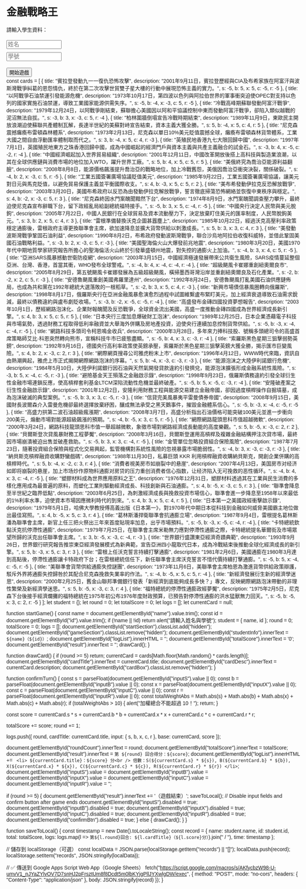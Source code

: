 <html lang="zh-TW">
<head>
  <meta charset="UTF-8" />
  <title>金融戰略王</title>
  <style>
    body { font-family: sans-serif; padding: 2em; max-width: 800px; margin: auto; }
    .hidden { display: none; }
    input { margin: 0.3em 0; width: 40px; }
    button { margin-top: 1em; }
    table, td, th { border: 1px solid #999; border-collapse: collapse; padding: 4px; }
    #cardBox { border: 1px solid #ccc; padding: 1em; margin-top: 1em; }
    #name, #id { width: 150px; font-size: 1.1em; }
  </style>
</head>
</body>

<h1>金融戰略王</h1>

<div id="startSection">
  <p>請輸入學生資料：</p>
  <input id="name" placeholder="姓名" /><br />
  <input id="id" placeholder="學號" /><br />
  <button onclick="startGame()">開始遊戲</button>
</div>

<div id="gameSection" class="hidden">
  <p>學生：<span id="studentInfo"></span></p>
  <p>目前回合：<span id="roundCount">1</span> / 5</p>
  <button onclick="drawCard()">抽卡</button>
  <div id="cardBox" class="hidden">
    <h3 id="cardTitle"></h3>
    <p id="cardDesc"></p>
    <p>請輸入 S/B/X/C/R 加權（正負數、總合最多為 10）：</p>
    <label>S: <input id="inputS" type="number" min="-10" max="10" /></label>
    <label>B: <input id="inputB" type="number" min="-10" max="10" /></label>
    <label>X: <input id="inputX" type="number" min="-10" max="10" /></label>
    <label>C: <input id="inputC" type="number" min="-10" max="10" /></label>
    <label>R: <input id="inputR" type="number" min="-10" max="10" /></label><br />
    <button id="confirmBtn" onclick="confirmTurn()">確定</button>
  </div>
  <p id="result"></p>
  <p>總分：<span id="totalScore">0</span></p>
  <h3>回合紀錄：</h3>
  <ul id="logList"></ul>
  <button onclick="restartGame()">重新開始</button>
  <button onclick="showAdmin()">老師後台</button>
</div>

</script>
const cards = [
  {
    title: "賓拉登發動九一一復仇恐怖攻擊",
    description: "2001年9月11日，賓拉登歷經與CIA及布希家族在阿富汗與波斯灣戰爭糾葛的恩怨情仇，終於在第二次攻擊世貿雙子星大樓的行動中展現恐怖主義的實力。",
    s: -5, b:  5, x:  5, c: -5, r: -5
  },
  {
    title: "以阿戰爭石油禁運引發能源危機",
    description: "1973年10月17日，第四波以色列與阿拉伯世界的軍事衝突迫使OPEC對支持以色列的國家實施石油禁運，導致工業國家能源供需失序。",
    s: -5, b: -4, x: -3, c:  5, r: -5
  },
  {
    title: "冷戰高峰期蘇聯發動阿富汗戰爭",
    description: "1979年12月24日，以阿戰爭剛結束，蘇聯擔心美國因以阿和平協議控制中東而發動阿富汗戰爭，卻陷入類似越戰的泥沼無法自拔。",
    s: -3, b:  3, x: -3, c:  5, r: -4
  },
  {
    title: "柏林圍牆倒塌宣告冷戰時期結束",
    description: "1989年11月9日，東歐民主開放浪潮迫使蘇聯共產體制瓦解，長達半世紀的美蘇對峙宣告結束，資本主義大獲全勝。",
    s:  5, b: -4, x:  5, c:  4, r:  5
  },
  {
    title: "尼克森震撼癱瘓布雷頓森林體系",
    description: "1973年2月13日，尼克森以單日10%美元貶值震撼全球，癱瘓布雷頓森林貨幣體系，工業大國之間自由浮動匯率體制取而代之。",
    s:  3, b: -4, x:  5, c:  4, r: -3
  },
  {
    title: "英殖民地香港九七大限回歸中國",
    description: "1997年7月1日，英國殖民地東方之珠香港回歸中國，成為中國崛起的經濟門戶與資本主義與共產主義融合的試金石。",
    s: -3, b:  4, x: -5, c: -2, r: -4
  },
  {
    title: "中國經濟崛起加入世界貿易組織",
    description: "2001年12月11日，中國改革開放後搭上高科技與製造業浪潮，以其在全球供應鏈與消費市場的地位加入WTO，躍升世界工廠。",
    s:  5, b:  4, x:  5, c:  5, r:  5
  },
  {
    title: "美俄終究為喬治亞能源利益翻臉",
    description: "2008年8月8日，能源價格飆漲提升喬治亞的戰略地位，加上冷戰舊怨，美俄因喬治亞衝突決裂，關係破裂。",
    s: -4, b:  2, x: -3, c:  5, r: -5
  },
  {
    title: "工業五國簽署廣場協議貶值美元",
    description: "1985年9月22日，工業五國簽署廣場協議，讓美元對日元與馬克貶值，以避免貿易保護主義並平衡國際收支。",
    s:  4, b: -3, x:  5, c:  5, r:  2
  },
  {
    title: "美布希發動伊拉克反恐解放戰爭",
    description: "2003年3月20日，美國布希政府以反恐為由發動伊拉克解放戰爭，誓言徹底掃蕩恐怖網絡並恢復中東秩序與穩定。",
    s:  4, b: -2, x: -3, c:  5, r:  3
  },
  {
    title: "尼克森終因水門案醜聞黯然下台",
    description: "1974年8月9日，水門案醜聞調查壓力攀升，最終迫使尼克森宣布辭職下台，留下政經亂局給副總統福特接手。",
    s: -5, b:  3, x:  5, c: -4, r: -5
  },
  {
    title: "中國央行決定人民幣與美元脫鉤",
    description: "2005年7月22日，中國人民銀行在全球貿易及資本流動壓力下，決定放棄盯住美元的匯率制度，人民幣脫鉤美元。",
    s:  3, b:  2, x:  5, c:  4, r:  3
  },
  {
    title: "雷根準備替換沃克企圖甚囂塵上",
    description: "1985年10月22日，經過沃克高壓利率政策穩定通膨後，雷根政府主導更換聯準會主席，欲加速降息並擴大貨幣供給以刺激成長。",
    s:  5, b:  3, x:  3, c:  4, r:  3
  },
  {
    title: "美發動波斯灣戰爭鞏固石油利益",
    description: "1990年8月2日，布希政府發動波斯灣戰爭，聯合沙烏地阿拉伯收復科威特，並借此鞏固美國石油戰略利益。",
    s: -3, b:  2, x: -3, c:  5, r: -3
  },
  {
    title: "美國聖海倫火山大爆發前兆地震",
    description: "1980年3月20日，美國1970年代中期地質學家研究報告所擔心的聖海倫活火山終於引發華盛頓州地震，對失控的通膨火上加油。",
    s: -4, b:  3, x:  4, c:  5, r: -5
  },
  {
    title: "亞洲SARS風暴撼動世衛防疫網",
    description: "2003年3月15日，中國經濟極速發展帶來公共衛生風險，SARS疫情蔓延整個亞洲、台灣、香港，首當其衝，WHO發布全球警戒。",
    s: -4, b:  4, x: -4, c: -4, r: -4
  },
  {
    title: "超級颶風卡崔娜重創紐奧爾良市",
    description: "2005年8月29日，第五號颶風卡崔娜發展為五級超級颶風，橫掃墨西哥灣沿岸並重創紐奧爾良及石化產業。",
    s: -2, b: -2, x:  2, c:  5, r: -3
  },
  {
    title: "安德魯颶風重創美國弗羅里達州",
    description: "1992年8月24日，安德魯颶風打亂美國石油供應鏈佈局，也成為共和黨在1992年總統大選落敗的一根稻草。",
    s: -2, b:  3, x:  5, c:  4, r: -3
  },
  {
    title: "新興市場債信暴風圈轉向俄羅斯",
    description: "1998年8月17日，俄羅斯央行在亞洲金融風暴愈演愈烈過程中試圖維繫盧布緊盯美元，加上經濟衰退導致石油需求銳減，最終以債務違約與盧布劇貶收場。",
    s: -3, b: -2, x: -5, c: -5, r: -4
  },
  {
    title: "高盛發布金磚四國投資夢想報告",
    description: "2003年10月1日，歷經網路泡沫化、企業財報醜聞及反恐戰爭，全球資金流出美國，高盛一度推動金磚四國成為世界經濟成長新引擎。",
    s:  4, b:  3, x:  5, c:  5, r:  5
  },
  {
    title: "日本央行三度加息爆破財工泡沫",
    description: "1989年12月25日，日本企業憑藉電子科技與市場氣勢，透過財務工程取得低利率融資並大舉海外併購及房地產投資，迫使央行連續加息控制貨幣供給。",
    s: -5, b: -3, x: -4, c: -4, r: -5
  },
  {
    title: "網路科技多頭司令柯恩鳴金收兵",
    description: "2000年3月28日，多年來力捧科技股、號稱多頭總司令的高盛首席策略師艾比·科恩突然轉向熊市，宣稱科技牛市已疲態盡顯。",
    s: -5, b:  4, x:  3, c: -3, r: -4
  },
  {
    title: "索羅斯黑色星期三狙擊弱勢英鎊",
    description: "1992年9月16日，德國央行高利率政策使英鎊承壓，索羅斯於黑色星期三狙擊英鎊大獲全勝，揭示匯市巨變風險。",
    s:  4, b:  2, x: -3, c:  2, r:  3
  },
  {
    title: "網際網頁搜尋公司雅虎粉末上市",
    description: "1996年4月12日，WWW時代來臨，資訊自由熱潮興起，雅虎上市正式揭開網際網路泡沫的序幕。",
    s:  5, b: -4, x: -3, c: -3, r: -3
  },
  {
    title: "能源泡沫之大陸伊利諾銀行危機",
    description: "1984年5月10日，大陸伊利諾銀行因石油與天然氣開發貸款違約引發擠兌，能源泡沫擴張形成金融系統性風險。",
    s: -3, b:  5, x: -4, c: -5, r: -3
  },
  {
    title: "避險基金天王殞落之金融啟示錄",
    description: "1998年9月23日，俄羅斯債務違約引發全球衍生性金融市場連鎖反應，使高槓桿套利基金LTCM深陷流動性危機並最終破產。",
    s: -5, b:  5, x: -5, c: -3, r: -4
  },
  {
    title: "安隆破產案之衍生性金融啟示錄",
    description: "2001年12月2日，安隆利用財務工程與能源交易建立金融帝國，卻因過度槓桿操作自掘墳墓，成為泡沫破滅的典型案例。",
    s: -5, b:  3, x:  3, c: -5, r: -3
  },
  {
    title: "信貸完美風暴夷平雷曼債券帝國",
    description: "2008年9月15日，美國財長波爾森介入雷曼危機卻最終選擇放棄紓困，釀成無法承受之黑天鵝事件，摧毀金融體系信心。",
    s: -5, b: -3, x: -4, c: -5, r: -5
  },
  {
    title: "高盛力拱第二波石油超級瘋漲期",
    description: "2008年3月7日，高盛分析指出石油價格可能突破100美元並進一步衝向200美元，煽動市場對能源超級飆漲的預期。",
    s: -4, b: -5, x:  3, c:  5, r: -5
  },
  {
    title: "網際網路龍頭思科市值超越微軟",
    description: "2000年3月24日，網路科技龍頭思科市值一舉超越微軟，象徵市場對網路經濟成長動能的高度樂觀。",
    s:  5, b: -5, x: -3, c:  2, r:  2
  },
  {
    title: "貝爾斯登次貸風暴財務工程夢魘",
    description: "2008年3月16日，貝爾斯登運用高槓桿及複雜金融結構押注次貸市場，最終因市場崩潰被迫出售並破產救助。",
    s: -5, b:  3, x:  3, c: -4, r: -5
  },
  {
    title: "金管單位忽略投資組合保險風險",
    description: "1987年7月23日，隨著投資組合保險與程式化交易興起，監管機構對系統性風險的忽視暴露市場脆弱性。",
    s: -4, b:  3, x: -3, c: -3, r: -3
  },
  {
    title: "納貝斯克槓桿融資收購野蠻戲碼",
    description: "1988年11月30日，私募巨頭 KKR 利用槓桿融資收購納貝斯克，開創企業併購的高槓桿時代。",
    s:  5, b: -4, x: -2, c:  3, r:  4
  },
  {
    title: "消費者視美房市如崩裂中的悬崖",
    description: "2007年4月13日，美国房市对经济如即将崩裂的悬崖，加上市场炒作原物料通膨对房贷的压力重创消费者信心指数，让经济陷入无可挽救的恶性循环。",
    s: -4, b:  4, x:  3, c: -4, r: -5
  },
  {
    title: "塑膠材料成為世界應用原料之王",
    description: "1976年12月31日，塑膠材料透過其在工業與民生消費的多樣化應用成為最普遍的原料，而塑化工業則驅動經濟成長、科技創新與石油通膨。",
    s:  4, b: -5, x: -3, c:  5, r:  3
  },
  {
    title: "聯準會降息至半世紀之臨界低點",
    description: "2003年6月25日，為刺激經濟成長與挽救投資市場信心，聯準會進一步降息至1958年以來最低的1%利率水準，迫使資本市場因應微利時代的到來。",
    s:  4, b:  3, x:  5, c:  4, r:  5
  },
  {
    title: "日本第一之美國政經衝擊啟示錄",
    description: "1979年5月1日，哈佛大學教授傅高義出版《日本第一》，對1970年代中期日本從科技到金融如何威脅美國霸主地位做出最佳寫照。",
    s:  4, b: -5, x:  5, c:  3, r:  4
  },
  {
    title: "葛林斯潘捍衛聯準會抗通膨立場",
    description: "1987年9月4日，雷根提名葛林斯潘為聯準會主席，新官上任三把火祭出三年來首度貼現率加息，出乎市場預料。",
    s: -5, b: -3, x: -5, c: -4, r: -4
  },
  {
    title: "卡特總統欽點沃克抗停滯性通膨",
    description: "1979年7月25日，在聯準會主席米勒無力應對停滯性通膨之際，卡特總統提名華爾街及市場眾望所歸的沃克出任聯準會主席。",
    s:  3, b: -5, x: -3, c: -4, r: -3
  },
  {
    title: "世界銀行盛讚東亞經濟奇蹟典範",
    description: "1993年9月26日，世界銀行研究報告推崇東亞經濟發展模式為新典範，宣告亞洲四小龍取代日本，成為冷戰結束後推動全球化經濟成長的新引擎。",
    s:  5, b: -3, x:  5, c:  3, r:  3
  },
  {
    title: "雷根上任沃克誓言持續打擊通膨",
    description: "1981年2月6日，美國通膨在1980年3月達到高點後，停滯性通膨讓卡特政府下台；在雷根總統信任下，新任聯準會主席沃克誓言不惜代價持續打擊通膨。",
    s: -5, b:  5, x: -4, c: -5, r: -5
  },
  {
    title: "美聯準會貨幣供給通膨失控謎團",
    description: "1973年11月6日，美聯準會主席柏恩為激進貨幣供給政策辯護，駁斥外界將通膨失控歸咎於其配合尼克森挽救失業率的作法。",
    s: -4, b: -5, x:  5, c:  5, r: -4
  },
  {
    title: "新經濟發展衍生新的經濟學迷思",
    description: "2000年2月25日，舊金山聯邦準備銀行發表「新經濟到底能夠成長多快？」專文，反映網際網路泡沫帶動的非理性繁榮及新經濟學迷思。",
    s:  5, b: -5, x: -3, c:  3, r:  4
  },
  {
    title: "福特總統的停滯性通膨政經夢魘",
    description: "1975年2月5日，尼克森下台後接手經濟爛攤的福特總統在1975年初公布1976年度財政預算，已預告對停滯性通膨的洪水猛獸無力回天。",
    s: -5, b: -5, x:  3, c:  2, r: -5
  }
];
let student = {};
let round = 0;
let totalScore = 0;
let logs = [];
let currentCard = null;

function startGame() {
  const name = document.getElementById("name").value.trim();
  const id = document.getElementById("id").value.trim();
  if (!name || !id) return alert("請輸入姓名與學號");
  student = { name, id };
  round = 0;
  totalScore = 0;
  logs = [];
  document.getElementById("startSection").classList.add("hidden");
  document.getElementById("gameSection").classList.remove("hidden");
  document.getElementById("studentInfo").innerText = `${name}（${id}）`;
  document.getElementById("logList").innerHTML = '';
  document.getElementById("totalScore").innerText = '0';
  document.getElementById("result").innerText = '';
  drawCard();
}

function drawCard() {
  if (round >= 5) return;
  currentCard = cards[Math.floor(Math.random() * cards.length)];
  document.getElementById("cardTitle").innerText = currentCard.title;
  document.getElementById("cardDesc").innerText = currentCard.description;
  document.getElementById("cardBox").classList.remove("hidden");
}

function confirmTurn() {
  const s = parseFloat(document.getElementById("inputS").value || 0);
  const b = parseFloat(document.getElementById("inputB").value || 0);
  const x = parseFloat(document.getElementById("inputX").value || 0);
  const c = parseFloat(document.getElementById("inputC").value || 0);
  const r = parseFloat(document.getElementById("inputR").value || 0);
  const totalWeightAbs = Math.abs(s) + Math.abs(b) + Math.abs(x) + Math.abs(c) + Math.abs(r);
  if (totalWeightAbs > 10) {
    alert("加權總合不能超過 10！");
    return;
  }

  const score =
    currentCard.s * s +
    currentCard.b * b +
    currentCard.x * x +
    currentCard.c * c +
    currentCard.r * r;

  totalScore += score;
  round += 1;

  logs.push({
    round,
    cardTitle: currentCard.title,
    input: { s, b, x, c, r },
    base: currentCard,
    score
  });

  document.getElementById("roundCount").innerText = round;
  document.getElementById("totalScore").innerText = totalScore;
  document.getElementById("result").innerText = `第 ${round} 回合得分：${score}`;
  document.getElementById("logList").innerHTML += `
    <li>
      ${currentCard.title}：${score} 分<br />
      倍數：S(${currentCard.s} * ${s}), B(${currentCard.b} * ${b}), 
      X(${currentCard.x} * ${x}), C(${currentCard.c} * ${c}), R(${currentCard.r} * ${r})
    </li>`;
  document.getElementById("inputS").value =
    document.getElementById("inputB").value =
    document.getElementById("inputX").value =
    document.getElementById("inputC").value =
    document.getElementById("inputR").value = '';

  if (round >= 5) {
    document.getElementById("result").innerText += '（遊戲結束）';
    saveToLocal();
    // Disable input fields and confirm button after game ends
    document.getElementById("inputS").disabled = true;
    document.getElementById("inputB").disabled = true;
    document.getElementById("inputX").disabled = true;
    document.getElementById("inputC").disabled = true;
    document.getElementById("inputR").disabled = true;
    document.getElementById("confirmBtn").disabled = true;
  } else {
    drawCard();
  }
}


function saveToLocal() {
  const timestamp = new Date().toLocaleString();
  const record = {
    name: student.name,
    id: student.id,
    total: totalScore,
    logs: logs.map(l => `第${l.round}回合: ${l.cardTitle}（${l.score}分）`).join(" / "),
    time: timestamp
  };

  // 儲存到 localStorage（可選）
  const localData = JSON.parse(localStorage.getItem("records") || "[]");
  localData.push(record);
  localStorage.setItem("records", JSON.stringify(localData));

  // ✅ 傳送到 Google Apps Script Web App（Google Sheets）
  fetch("https://script.google.com/macros/s/AKfycbzW98-U-umvV1_nJYaZYlvOV7D7snHJ2pFrsztUm8f8Dcdt5m0lbKYjgPllJYXwlgDW/exec", {
    method: "POST",
    mode: "no-cors",
    headers: {
      "Content-Type": "application/json"
    },
    body: JSON.stringify(record)
  });
}


</script>
 

</body>
</html>

